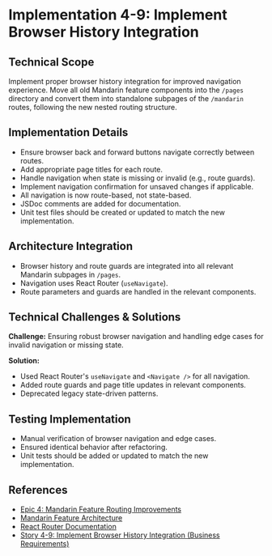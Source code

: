 # Implementation 4-9: Implement Browser History Integration

## Technical Scope

Implement proper browser history integration for improved navigation experience. Move all old Mandarin feature components into the `/pages` directory and convert them into standalone subpages of the `/mandarin` routes, following the new nested routing structure.

## Implementation Details

- Ensure browser back and forward buttons navigate correctly between routes.
- Add appropriate page titles for each route.
- Handle navigation when state is missing or invalid (e.g., route guards).
- Implement navigation confirmation for unsaved changes if applicable.
- All navigation is now route-based, not state-based.
- JSDoc comments are added for documentation.
- Unit test files should be created or updated to match the new implementation.

## Architecture Integration

- Browser history and route guards are integrated into all relevant Mandarin subpages in `/pages`.
- Navigation uses React Router (`useNavigate`).
- Route parameters and guards are handled in the relevant components.

## Technical Challenges & Solutions

**Challenge:** Ensuring robust browser navigation and handling edge cases for invalid navigation or missing state.

**Solution:**

- Used React Router's `useNavigate` and `<Navigate />` for all navigation.
- Added route guards and page title updates in relevant components.
- Deprecated legacy state-driven patterns.

## Testing Implementation

- Manual verification of browser navigation and edge cases.
- Ensured identical behavior after refactoring.
- Unit tests should be added or updated to match the new implementation.

## References

- [Epic 4: Mandarin Feature Routing Improvements](../epic-4-routing-improvements)
- [Mandarin Feature Architecture](../../architecture.md)
- [React Router Documentation](https://reactrouter.com/)
- [Story 4-9: Implement Browser History Integration (Business Requirements)](../../business-requirements/epic-4-routing-improvements-template/story-4-9-implement-browser-history-integration.md)
